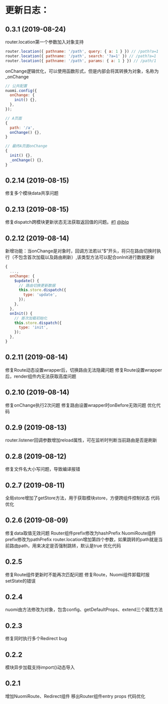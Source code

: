 # 更新日志：

## 0.3.1 (2019-08-24)
router.location第一个参数加入对象支持
```js
router.location({ pathname: '/path', query: { a: 1 } }) // /path?a=1
router.location({ pathname: '/path', search: '?a=1' }) // /path?a=1
router.location({ pathname: '/path', params: { a: 1 } }) // /path/1
```
onChange逻辑优化，可以使用函数形式，但是内部会将其转换为对象，名称为_onChange
```js
// 公共配置
nuomi.config({
  onChange: {
    init() {},
  },
});

// A页面
{
  path: '/a',
  onChange() {},
}

// 最终A页面onChange
{
  init() {},
  _onChange() {},
}
```
## 0.2.14 (2019-08-15)
修复多个模块data共享问题

## 0.2.13 (2019-08-15)
修复dispatch跨模块更新状态无法获取返回值的问题。[#1](https://github.com/nuomijs/nuomi/pull/1) [@iblq](https://github.com/iblq)

## 0.2.12 (2019-08-14)
新增功能：当onChange是对象时，回调方法若以“$”开头，将只在路由切换时执行（不包含首次加载以及路由刷新）,该类型方法可以配合onInit进行数据更新
```js
{
  ...,
  onChange: {
    $update() {
      // 路由切换更新数据
      this.store.dispatch({
        type: 'update',
      });
    },
  },
  onInit() {
    // 首次加载初始化
    this.store.dispatch({
      type: 'init',
    });
  },
}
```

## 0.2.11 (2019-08-14)
修复Route动态设置wrapper后，切换路由无法隐藏问题
修复Route设置wrapper后，render组件内无法获取高度问题

## 0.2.10 (2019-08-14)
修复onChange执行2次问题
修复路由设置wrapper时onBefore无效问题
优化代码

## 0.2.9 (2019-08-13)
router.listener回调参数增加reload属性，可在监听时判断当前路由是否是刷新

## 0.2.8 (2019-08-12)
修复文件名大小写问题，导致编译报错

## 0.2.7 (2019-08-11)
全局store增加了getStore方法，用于获取模块store，方便跨组件控制状态
代码优化

## 0.2.6 (2019-08-09)
修复data取值无效问题
Router组件prefix修改为hashPrefix
NuomiRoute组件prefix修改为pathPrefix
router.location增加第四个参数，如果跳转的path就是当前路由path，用来决定是否强制跳转，默认是true
优化代码

## 0.2.5
修复Route组件更新时不能再次匹配问题
修复Route，Nuomi组件卸载时报setState的错误

## 0.2.4
nuomi由方法修改为对象，包含config、getDefaultProps、extend三个属性方法

## 0.2.3
修复同时执行多个Redirect bug

## 0.2.2
模块异步加载支持import()动态导入

## 0.2.1
增加NuomiRoute、Redirect组件 移出Router组件entry props
代码优化









